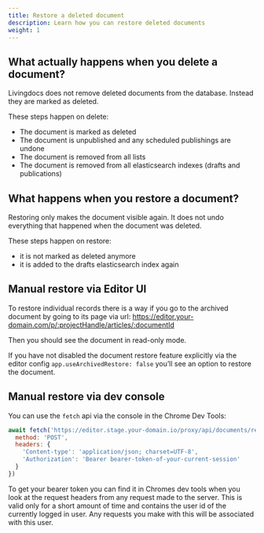 ```yaml
---
title: Restore a deleted document
description: Learn how you can restore deleted documents
weight: 1
---
```


## What actually happens when you delete a document?

Livingdocs does not remove deleted documents from the database. Instead they are marked as deleted.

These steps happen on delete:
* The document is marked as deleted
* The document is unpublished and any scheduled publishings are undone
* The document is removed from all lists
* The document is removed from all elasticsearch indexes (drafts and publications)

## What happens when you restore a document?

Restoring only makes the document visible again. It does not undo everything that happened when the document was deleted.

These steps happen on restore:

* it is not marked as deleted anymore
* it is added to the drafts elasticsearch index again

## Manual restore via Editor UI

To restore individual records there is a way if you go to the archived document by going to its page via url:
https://editor.your-domain.com/p/:projectHandle/articles/:documentId

Then you should see the document in read-only mode.

If you have not disabled the document restore feature explicitly via the editor config `app.useArchivedRestore: false` you’ll see an option to restore the document.

## Manual restore via dev console

You can use the `fetch` api via the console in the Chrome Dev Tools:

```js
await fetch('https://editor.stage.your-domain.io/proxy/api/documents/restore/:documentId', {
  method: 'POST',
  headers: {
    'Content-type': 'application/json; charset=UTF-8',
    'Authorization': 'Bearer bearer-token-of-your-current-session'
  }
})
```

To get your bearer token you can find it in Chromes dev tools when you look at the request headers from any request made to the server. This is valid only for a short amount of time and contains the user id of the currently logged in user. Any requests you make with this will be associated with this user.
